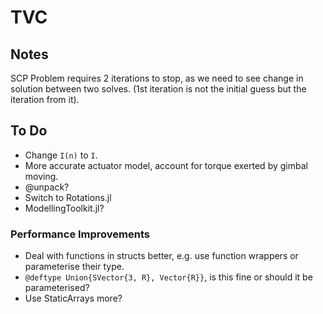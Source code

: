 # TVC


## Notes
SCP Problem requires 2 iterations to stop, as we need to see change in solution between two solves. (1st iteration is not the initial guess but the iteration from it).

## To Do
- Change `I(n)` to `I`.
- More accurate actuator model, account for torque exerted by gimbal moving.
- @unpack?
- Switch to Rotations.jl
- ModellingToolkit.jl?

### Performance Improvements
- Deal with functions in structs better, e.g. use function wrappers or parameterise their type.
- `@deftype Union{SVector{3, R}, Vector{R}}`, is this fine or should it be parameterised?
- Use StaticArrays more?
